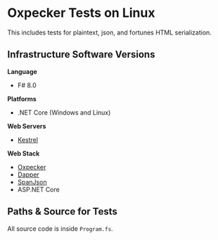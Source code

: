 # Oxpecker Tests on Linux
This includes tests for plaintext, json, and fortunes HTML serialization.

## Infrastructure Software Versions

**Language**

* F# 8.0

**Platforms**

* .NET Core (Windows and Linux)

**Web Servers**

* [Kestrel](https://github.com/dotnet/aspnetcore/tree/main/src/Servers/Kestrel)

**Web Stack**

* [Oxpecker](https://github.com/Lanayx/Oxpecker)
* [Dapper](https://github.com/DapperLib/Dapper)
* [SpanJson](https://github.com/Tornhoof/SpanJson)
* ASP.NET Core

## Paths & Source for Tests

All source code is inside `Program.fs`.
